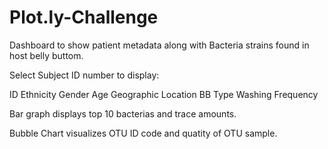 # Plot.ly-Challenge

Dashboard to show patient metadata along with Bacteria strains found in host belly buttom.

Select Subject ID number to display:

ID
Ethnicity
Gender
Age 
Geographic Location
BB Type
Washing Frequency

Bar graph displays top 10 bacterias and trace amounts. 

Bubble Chart visualizes OTU ID code and quatity of OTU sample. 

